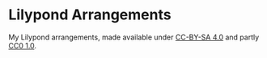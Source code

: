# Lilypond Arrangements

My Lilypond arrangements, made available under [CC-BY-SA 4.0](https://creativecommons.org/licenses/by-sa/4.0/) and partly [CC0 1.0](https://creativecommons.org/publicdomain/zero/1.0/).
